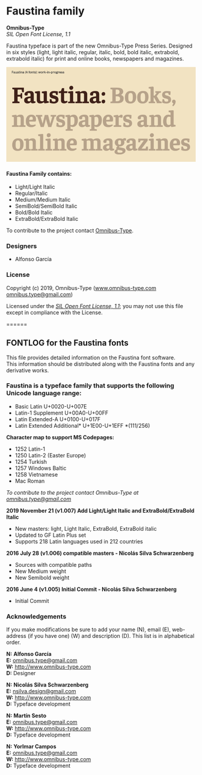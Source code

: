 # Faustina family

**Omnibus-Type**  
*SIL Open Font License, 1.1*

Faustina typeface is part of the new Omnibus-Type Press Series. Designed in six styles (light, light italic, regular, italic, bold, bold italic, extrabold, extrabold italic) for print and online books, newspapers and magazines.

![Sample of Faustina Family.](./documentation/Faustina.png "Faustina")


#### Faustina Family contains:

* Light/Light Italic
* Regular/Italic
* Medium/Medium Italic
* SemiBold/SemiBold Italic
* Bold/Bold Italic
* ExtraBold/ExtraBold Italic

To contribute to the project contact [Omnibus-Type](http://omnibus-type.com/).

### Designers

* Alfonso García

### License

Copyright (c) 2019, Omnibus-Type (www.omnibus-type.com omnibus.type@gmail.com)

Licensed under the [*SIL Open Font License, 1.1*](http://scripts.sil.org/OFL); you may not use this file except in compliance with the License.

======
## FONTLOG for the Faustina fonts

This file provides detailed information on the Faustina font software.  
This information should be distributed along with the Faustina fonts and any derivative works.

### Faustina is a typeface family that supports the following Unicode language range: 

* Basic Latin 					U+0020-U+007E
* Latin-1 Supplement 			U+00A0-U+00FF
* Latin Extended-A 				U+0100-U+017F
* Latin Extended Additional*	U+1E00-U+1EFF *(111/256)

**Character map to support MS Codepages:**
* 1252 Latin-1
* 1250 Latin-2 (Easter Europe)
* 1254 Turkish
* 1257 Windows Baltic
* 1258 Vietnamese
* Mac Roman

*To contribute to the project contact Omnibus-Type at omnibus.type@gmail.com*

**2019 November 21 (v1.007) Add Light/Light Italic and ExtraBold/ExtraBold Italic**

- New masters: light, Light Italic, ExtraBold, ExtraBold italic
- Updated to GF Latin Plus set
- Supports 218 Latin languages used in 212 countries 

**2016 July 28 (v1.006) compatible masters - Nicolás Silva Schwarzenberg**

- Sources with compatible paths
- New Medium weight
- New Semibold weight

**2016 June 4 (v1.005) Initial Commit - Nicolás Silva Schwarzenberg**

- Initial Commit

### Acknowledgements

If you make modifications be sure to add your name (N), email (E), web-address
(if you have one) (W) and description (D). This list is in alphabetical order.


**N:** **Alfonso García**  
**E:** omnibus.type@gmail.com  
**W:** http://www.omnibus-type.com  
**D:** Designer

**N:** **Nicolás Silva Schwarzenberg**  
**E:** nsilva.design@gmail.com  
**W:** http://www.omnibus-type.com  
**D:** Typeface development

**N:** **Martín Sesto**  
**E:** omnibus.type@gmail.com  
**W:** http://www.omnibus-type.com  
**D:** Typeface development

**N:** **Yorlmar Campos**  
**E:** omnibus.type@gmail.com  
**W:** http://www.omnibus-type.com  
**D:** Typeface development  
